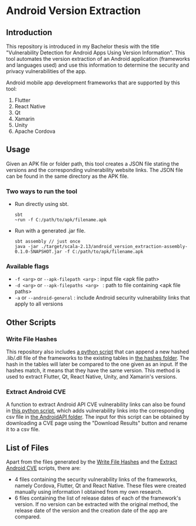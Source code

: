 # Android Version Extraction

## Introduction
This repository is introduced in my Bachelor thesis with the title "Vulnerability Detection for Android Apps Using Version Information".
This tool automates the version extraction of an Android application (frameworks and languages used) and use this information
to determine the security and privacy vulnerabilities of the app.

Android mobile app development frameworks that are supported by this tool:
1. Flutter
2. React Native
3. Qt
4. Xamarin
5. Unity
6. Apache Cordova

## Usage
Given an APK file or folder path, this tool creates a JSON file stating the versions and the corresponding vulnerability website links.
The JSON file can be found in the same directory as the APK file.

### Two ways to run the tool
- Run directly using sbt.
    ````
    sbt
    ~run -f C:/path/to/apk/filename.apk 
    ````
  
- Run with a generated .jar file.
    ````
    sbt assembly // just once
    java -jar ./target/scala-2.13/android_version_extraction-assembly-0.1.0-SNAPSHOT.jar -f C:/path/to/apk/filename.apk 
    ````

### Available flags
- `-f <arg>` or `--apk-filepath <arg>` : input file \<apk file path\>
- `-d <arg>` or `--apk-filepaths <arg> ` : path to file containing \<apk file paths\>
- `-a` or `--android-general` : include Android security vulnerability links that apply to all versions

## Other Scripts

### Write File Hashes
This repository also includes [a python script](src/main/hashing/write_file_hashes.py) that can append a new hashed .lib/.dll file 
of the frameworks to the existing tables in [the hashes folder](src/files/hashes).
The hash in the tables will later be compared to the one given as an input.
If the hashes match, it means that they have the same version.
This method is used to extract Flutter, Qt, React Native, Unity, and Xamarin's versions.

### Extract Android CVE
A function to extract Android API CVE vulnerability links can also be found in 
[this python script](src/main/cve/extract_android_cve.py), which adds vulnerability links into the corresponding csv 
file in [the AndroidAPI folder](src/files/vulnerability_links/AndroidAPI).
The input for this script can be obtained by downloading a CVE page using the "Download Results" button and rename it to
a csv file.


## List of Files
Apart from the files generated by the [Write File Hashes](#write-file-hashes) and the 
[Extract Android CVE](#extract-android-cve) scripts, there are:
- 4 files containing the security vulnerability links of the frameworks, namely Cordova, Flutter, Qt and 
  React Native. These files were created manually using information I obtained from my own research.
- 6 files containing the list of release dates of each of the framework's version. If no version can be extracted with 
  the original method, the release date of the version and the creation date of the app are compared.
